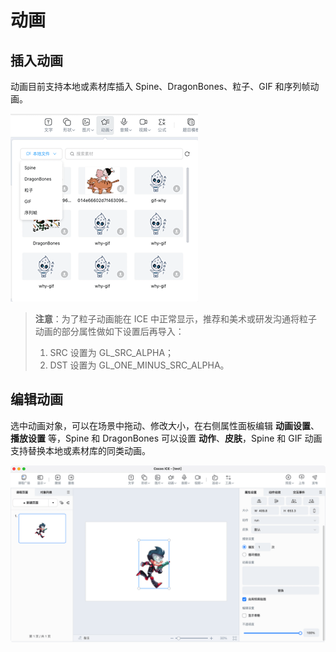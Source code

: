 # 动画

## 插入动画

动画目前支持本地或素材库插入 Spine、DragonBones、粒子、GIF 和序列帧动画。

![插入动画](img/animation2.png)

> **注意**：为了粒子动画能在 ICE 中正常显示，推荐和美术或研发沟通将粒子动画的部分属性做如下设置后再导入：
> 1. SRC 设置为 GL_SRC_ALPHA；
> 2. DST 设置为 GL_ONE_MINUS_SRC_ALPHA。

## 编辑动画

选中动画对象，可以在场景中拖动、修改大小，在右侧属性面板编辑 **动画设置**、**播放设置** 等，Spine 和 DragonBones 可以设置 **动作**、**皮肤**，Spine 和 GIF 动画支持替换本地或素材库的同类动画。

![动画](img/animation.png)
